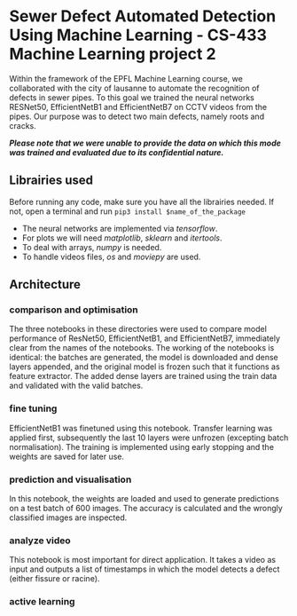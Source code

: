 # Sewer Defect Automated Detection Using Machine Learning -  CS-433 Machine Learning project 2

Within the framework of the EPFL Machine Learning course, we collaborated
with the city of lausanne to automate the recognition of defects in
sewer pipes. To this goal we trained the neural networks RESNet50,
EfficientNetB1 and EfficientNetB7 on CCTV videos from the pipes. Our
purpose was to detect two main defects, namely roots and cracks.

___Please note that we were unable to provide the data on which this mode
was trained and evaluated due to its confidential nature.___

## Librairies used

Before running any code, make sure you have all the librairies needed.
If not, open a terminal and run
`pip3 install $name_of_the_package`

* The neural networks are implemented via _tensorflow_.
* For plots we will need _matplotlib_, _sklearn_ and _itertools_.
* To deal with arrays, _numpy_ is needed.
* To handle videos files, _os_ and _moviepy_ are used.



## Architecture

### comparison and optimisation

The three notebooks in these directories were used to compare model
performance of ResNet50, EfficientNetB1, and EfficientNetB7,
immediately clear from the names of the notebooks. The working of the
notebooks is identical: the batches are generated, the model is downloaded
and dense layers appended, and the original model is frozen such that it
functions as feature extractor. The added dense layers are trained using
the train data and validated with the valid batches.

### fine tuning

EfficientNetB1 was finetuned using this notebook. Transfer learning was
applied first, subsequently the last 10 layers were unfrozen (excepting
batch normalisation). The training is implemented using early stopping and
the weights are saved for later use.

### prediction and visualisation

In this notebook, the weights are loaded and used to generate predictions
on a test batch of 600 images. The accuracy is calculated and the wrongly
classified images are inspected.

### analyze video 

This notebook is most important for direct application. It takes a video as
input and outputs a list of timestamps in which the model detects a defect
(either fissure or racine). 

### active learning

